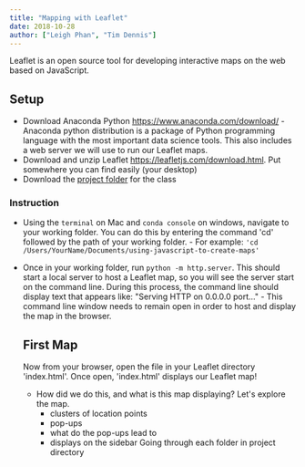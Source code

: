```yaml
---
title: "Mapping with Leaflet"
date: 2018-10-28
author: ["Leigh Phan", "Tim Dennis"]
---
```


Leaflet is an open source tool for developing interactive maps on the web based on JavaScript.

## Setup

- Download Anaconda Python https://www.anaconda.com/download/ - Anaconda python distribution is a package of Python programming language with the most important data science tools. This also includes a web server we will use to run our Leaflet maps.
- Download and unzip Leaflet https://leafletjs.com/download.html. Put somewhere you can find easily (your desktop)
- Download the [project folder](https://programminghistorian.org/assets/using-javascript-to-create-maps/using-javascript-to-create-maps.zip) for the class

### Instruction
- Using the `terminal` on Mac and `conda console` on windows, navigate to your working folder. You can do this by entering the command 'cd' followed by the path of your working folder.
      - For example: `'cd /Users/YourName/Documents/using-javascript-to-create-maps'`
- Once in your working folder, run `python -m http.server`. This should start a local server to host a Leaflet map, so you will see the server start on the command line. During this process, the command line should display text that appears like: "Serving HTTP on 0.0.0.0 port..."
      - This command line window needs to remain open in order to host and display the map in the browser.
      
  ## First Map
  Now from your browser, open the file in your Leaflet directory 'index.html'. Once open, 'index.html' displays our Leaflet map!
   - How did we do this, and what is this map displaying? Let's explore the map.
        * clusters of location points
        * pop-ups
        * what do the pop-ups lead to
        * displays on the sidebar
  Going through each folder in project directory
